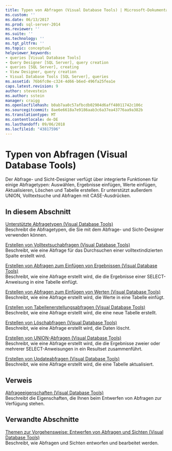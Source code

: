 ```yaml
---
title: Typen von Abfragen (Visual Database Tools) | Microsoft-Dokumentation
ms.custom: ''
ms.date: 06/13/2017
ms.prod: sql-server-2014
ms.reviewer: ''
ms.suite: ''
ms.technology: ''
ms.tgt_pltfrm: ''
ms.topic: conceptual
helpviewer_keywords:
- queries [Visual Database Tools]
- Query Designer [SQL Server], query creation
- queries [SQL Server], creating
- View Designer, query creation
- Visual Database Tools [SQL Server], queries
ms.assetid: 76b6fc0e-c324-4d66-b6ed-496fa25fea1e
caps.latest.revision: 9
author: stevestein
ms.author: sstein
manager: craigg
ms.openlocfilehash: b0ab7aa0c57afbcdb02904d6aff48011742c106c
ms.sourcegitcommit: 8ae6e6618a7e9186aab3c6a37ea43776aa9a382b
ms.translationtype: MT
ms.contentlocale: de-DE
ms.lasthandoff: 09/06/2018
ms.locfileid: "43817596"
---
```

# <a name="types-of-queries-visual-database-tools"></a>Typen von Abfragen (Visual Database Tools)
  Der Abfrage- und Sicht-Designer verfügt über integrierte Funktionen für einige Abfragetypen: Auswählen, Ergebnisse einfügen, Werte einfügen, Aktualisieren, Löschen und Tabelle erstellen. Er unterstützt außerdem UNION, Volltextsuche und Abfragen mit CASE-Ausdrücken.  
  
## <a name="in-this-section"></a>In diesem Abschnitt  
 [Unterstützte Abfragetypen &#40;Visual Database Tools&#41;](visual-database-tools.md)  
 Beschreibt die Abfragetypen, die Sie mit dem Abfrage- und Sicht-Designer verwenden können.  
  
 [Erstellen von Volltextsuchabfragen &#40;Visual Database Tools&#41;](create-full-text-search-queries-visual-database-tools.md)  
 Beschreibt, wie eine Abfrage für das Durchsuchen einer volltextindizierten Spalte erstellt wird.  
  
 [Erstellen von Abfragen zum Einfügen von Ergebnissen &#40;Visual Database Tools&#41;](create-insert-results-queries-visual-database-tools.md)  
 Beschreibt, wie eine Abfrage erstellt wird, die die Ergebnisse einer SELECT-Anweisung in eine Tabelle einfügt.  
  
 [Erstellen von Abfragen zum Einfügen von Werten &#40;Visual Database Tools&#41;](create-insert-values-queries-visual-database-tools.md)  
 Beschreibt, wie eine Abfrage erstellt wird, die Werte in eine Tabelle einfügt.  
  
 [Erstellen von Tabellenerstellungsabfragen &#40;Visual Database Tools&#41;](create-make-table-queries-visual-database-tools.md)  
 Beschreibt, wie eine Abfrage erstellt wird, die eine neue Tabelle erstellt.  
  
 [Erstellen von Löschabfragen &#40;Visual Database Tools&#41;](delete-queries-visual-database-tools.md)  
 Beschreibt, wie eine Abfrage erstellt wird, die Daten löscht.  
  
 [Erstellen von UNION-Abfragen &#40;Visual Database Tools&#41;](create-union-queries-visual-database-tools.md)  
 Beschreibt, wie eine Abfrage erstellt wird, die die Ergebnisse zweier oder mehrerer SELECT-Anweisungen in ein Resultset zusammenführt.  
  
 [Erstellen von Updateabfragen &#40;Visual Database Tools&#41;](create-update-queries-visual-database-tools.md)  
 Beschreibt, wie eine Abfrage erstellt wird, die eine Tabelle aktualisiert.  
  
## <a name="reference"></a>Verweis  
 [Abfrageeigenschaften &#40;Visual Database Tools&#41;](query-properties-visual-database-tools.md)  
 Beschreibt die Eigenschaften, die Ihnen beim Entwerfen von Abfragen zur Verfügung stehen.  
  
## <a name="related-sections"></a>Verwandte Abschnitte  
 [Themen zur Vorgehensweise: Entwerfen von Abfragen und Sichten &#40;Visual Database Tools&#41;](design-queries-and-views-how-to-topics-visual-database-tools.md)  
 Beschreibt, wie Abfragen und Sichten entworfen und bearbeitet werden.  
  
  
